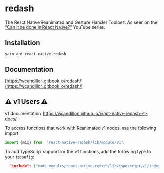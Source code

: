 # redash

The React Native Reanimated and Gesture Handler Toolbelt. As seen on the [“Can it be done in React Native?”](http://youtube.com/user/wcandill) YouTube series.

## Installation

```sh
yarn add react-native-redash
```

## Documentation

[https://wcandillon.gitbook.io/redash/](https://wcandillon.gitbook.io/redash/)

## ⚠️ v1 Users ⚠️

v1 documentation: https://wcandillon.github.io/react-native-redash-v1-docs/

To access functions that work with Reanimated v1 nodes, use the following import:

```ts
import {mix} from  "react-native-redash/lib/module/v1";
```

To add TypeScript support for the v1 functions, add the following type to your `tsconfig`:

```json
  "include": ["node_modules/react-native-redash/lib/typescript/v1/index.d.ts"]
```
